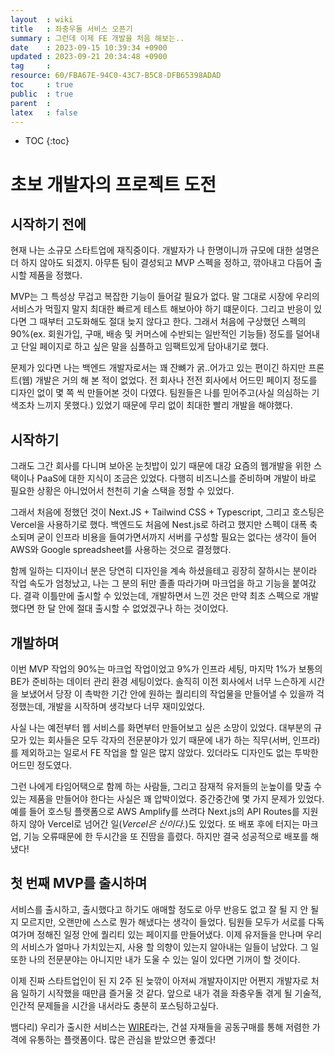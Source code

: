 ```yaml
---
layout  : wiki
title   : 좌충우돌 서비스 오픈기 
summary : 그런데 이제 FE 개발을 처음 해보는.. 
date    : 2023-09-15 10:39:34 +0900
updated : 2023-09-21 20:34:48 +0900
tag     : 
resource: 60/FBA67E-94C0-43C7-B5C8-DFB65398ADAD
toc     : true
public  : true
parent  : 
latex   : false
---
```

* TOC
{:toc}

# 초보 개발자의 프로젝트 도전
## 시작하기 전에
현재 나는 소규모 스타트업에 재직중이다. 개발자가 나 한명이니까 규모에 대한 설명은 더 하지 않아도 되겠지. 아무튼 팀이 결성되고 MVP 스펙을 정하고, 깎아내고 다듬어 출시할 제품을 정했다.

MVP는 그 특성상 무겁고 복잡한 기능이 들어갈 필요가 없다. 말 그대로 시장에 우리의 서비스가 먹힐지 말지 최대한 빠르게 테스트 해보아야 하기 떄문이다. 그리고 반응이 있다면 그 때부터 고도화해도 절대 늦지 않다고 한다. 그래서 처음에 구상했던 스펙의 90%(ex. 회원가입, 구매, 배송 및 커머스에 수반되는 일반적인 기능들) 정도를 덜어내고 단일 페이지로 하고 싶은 말을 심플하고 임팩트있게 담아내기로 했다.

문제가 있다면 나는 백엔드 개발자로서는 꽤 잔뼈가 굵..어가고 있는 편이긴 하지만 프론트(웹) 개발은 거의 해 본 적이 없었다. 전 회사나 전전 회사에서 어드민 페이지 정도를 디자인 없이 몇 쪽 씩 만들어본 것이 다였다.
팀원들은 나를 믿어주고(사실 의심하는 기색조차 느끼지 못했다.) 있었기 때문에 무리 없이 최대한 빨리 개발을 해야했다.

## 시작하기
그래도 그간 회사를 다니며 보아온 눈칫밥이 있기 때문에 대강 요즘의 웹개발을 위한 스택이나 PaaS에 대한 지식이 조금은 있었다. 다행히 비즈니스를 준비하며 개발이 바로 필요한 상황은 아니었어서 천천히 기술 스택을 정할 수 있었다.

그래서 처음에 정했던 것이 Next.JS + Tailwind CSS + Typescript, 그리고 호스팅은 Vercel을 사용하기로 했다. 백엔드도 처음에 Nest.js로 하려고 했지만 스펙이 대폭 축소되며 굳이 인프라 비용을 들여가면서까지 서버를 구성할 필요는 없다는 생각이 들어 AWS와 Google spreadsheet를 사용하는 것으로 결정했다.

함께 일하는 디자이너 분은 당연히 디자인을 계속 하셨을테고 굉장히 잘하시는 분이라 작업 속도가 엄청났고, 나는 그 분의 뒤만 졸졸 따라가며 마크업을 하고 기능을 붙여갔다. 결곽 이틀만에 출시할 수 있었는데, 개발하면서 느낀 것은 만약 최초 스펙으로 개발했다면 한 달 안에 절대 출시할 수 없었겠구나 하는 것이었다.

## 개발하며

이번 MVP 작업의 90%는 마크업 작업이었고 9%가 인프라 세팅, 마지막 1%가 보통의 BE가 준비하는 데이터 관리 환경 세팅이었다. 솔직히 이전 회사에서 너무 느슨하게 시간을 보냈어서 당장 이 촉박한 기간 안에 원하는 퀄리티의 작업물을 만들어낼 수 있을까 걱정했는데, 개발을 시작하며 생각보다 너무 재미있었다.

사실 나는 예전부터 웹 서비스를 화면부터 만들어보고 싶은 소망이 있었다. 대부분의 규모가 있는 회사들은 모두 각자의 전문분야가 있기 때문에 내가 하는 직무(서버, 인프라)를 제외하고는 일로서 FE 작업을 할 일은 많지 않았다. 있더라도 디자인도 없는 투박한 어드민 정도였다. 

그런 나에게 타임어택으로 함께 하는 사람들, 그리고 잠재적 유저들의 눈높이를 맞출 수 있는 제품을 만들어야 한다는 사실은 꽤 압박이었다. 중간중간에 몇 가지 문제가 있었다. 예를 들어 호스팅 플랫폼으로 AWS Amplify를 쓰려다 Next.js의 API Routes를 지원하지 않아 Vercel로 넘어간 일(_Vercel은 신이다._)도 있었다. 또 배포 후에 터지는 마크업, 기능 오류때문에 한 두시간을 또 진땀을 흘렸다. 하지만 결국 성공적으로 배포를 해냈다!


## 첫 번째 MVP를 출시하며
서비스를 출시하고, 출시했다고 하기도 애매할 정도로 아무 반응도 없고 잘 될 지 안 될 지 모르지만, 오랜만에 스스로 뭔가 해냈다는 생각이 들었다. 팀원들 모두가 서로를 다독여가며 정해진 일정 안에 퀄리티 있는 페이지를 만들어냈다. 이제 유저들을 만나며 우리의 서비스가 얼마나 가치있는지, 사용 할 의향이 있는지 알아내는 일들이 남았다. 그 일 또한 나의 전문분야는 아니지만 내가 도울 수 있는 일이 있다면 기꺼이 할 것이다. 

이제 진짜 스타트업인이 된 지 2주 된 늦깎이 아저씨 개발자이지만 어쩐지 개발자로 처음 일하기 시작했을 때만큼 즐거울 것 같다. 앞으로 내가 겪을 좌충우돌 겪게 될 기술적, 인간적 문제들을 시간을 내서라도 충분히 포스팅하고싶다.


뱀다리) 우리가 출시한 서비스는 [WIRE](https://wire-team.com)라는, 건설 자재들을 공동구매를 통해 저렴한 가격에 유통하는 플랫폼이다. 많은 관심을 받았으면 좋겠다!
